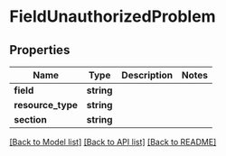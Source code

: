 # FieldUnauthorizedProblem

## Properties
Name | Type | Description | Notes
------------ | ------------- | ------------- | -------------
**field** | **string** |  | 
**resource_type** | **string** |  | 
**section** | **string** |  | 

[[Back to Model list]](../../README.md#documentation-for-models) [[Back to API list]](../../README.md#documentation-for-api-endpoints) [[Back to README]](../../README.md)

